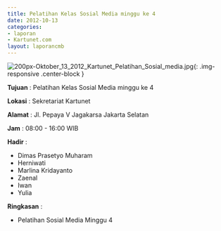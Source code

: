 ```yaml
---
title: Pelatihan Kelas Sosial Media minggu ke 4
date: 2012-10-13
categories:
- laporan
- Kartunet.com
layout: laporancmb
---
```



![200px-Oktober_13_2012_Kartunet_Pelatihan_Sosial_media.jpg](/uploads/200px-Oktober_13_2012_Kartunet_Pelatihan_Sosial_media.jpg){: .img-responsive .center-block }


**Tujuan** : 	Pelatihan Kelas Sosial Media minggu ke 4

**Lokasi** : Sekretariat Kartunet

**Alamat** : Jl. Pepaya V Jagakarsa Jakarta Selatan

**Jam** : 08:00 - 16:00 WIB

**Hadir** : 
* Dimas Prasetyo Muharam
* Herniwati
* Marlina Kridayanto
* Zaenal
* Iwan
* Yulia

**Ringkasan** : 
* Pelatihan Sosial Media Minggu 4

